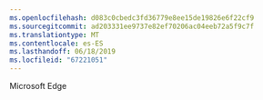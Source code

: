 ```yaml
---
ms.openlocfilehash: d083c0cbedc3fd36779e8ee15de19826e6f22cf9
ms.sourcegitcommit: ad203331ee9737e82ef70206ac04eeb72a5f9c7f
ms.translationtype: MT
ms.contentlocale: es-ES
ms.lasthandoff: 06/18/2019
ms.locfileid: "67221051"
---
```

Microsoft Edge
